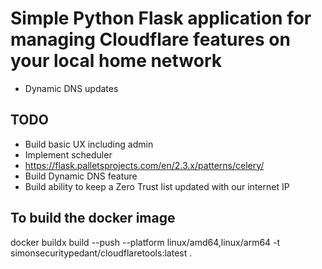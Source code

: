 # Simple Python Flask application for managing Cloudflare features on your local home network

- Dynamic DNS updates

## TODO

- Build basic UX including admin
- Implement scheduler
 - https://flask.palletsprojects.com/en/2.3.x/patterns/celery/
- Build Dynamic DNS feature
- Build ability to keep a Zero Trust list updated with our internet IP

## To build the docker image

docker buildx build --push --platform linux/amd64,linux/arm64 -t simonsecuritypedant/cloudflaretools:latest .